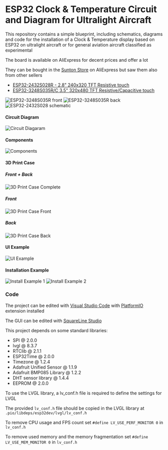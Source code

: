 # ESP32 Clock & Temperature Circuit and Diagram for Ultralight Aircraft

This repository contains a simple blueprint, including schematics, diagrams and code for the installation of a Clock & Temperature display based on ESP32 on ultralight aircraft or for general aviation aircraft classified as experimental

The board is available on AliExpress for decent prices and offer a lot

They can be bought in the [Sunton Store](https://www.aliexpress.com/store/1100192306) on AliExpress but saw them also from other sellers

- [ESP32-2432S028R - 2.8" 240x320 TFT Resistive touch](https://www.aliexpress.com/item/1005004502250619.html)
- [ESP32-3248S035R/C 3.5" 320x480 TFT Resistive/Capacitive touch](https://www.aliexpress.com/item/1005004632953455.html)

![ESP32-3248S035R front](assets/images/esp32-3248S035-front.png)
![ESP32-3248S035R back](assets/images/esp32-3248S035-back.png)
![ESP32-2432S028 schematic](assets/images/esp32_2432s028_i2c.jpg)

#### Circuit Diagram

![Circuit Diagaram](assets/images/Berna_Fly_Clock_Thermometer_Schematic.png)

#### Components
![Components](assets/images/Berna_Fly_Clock_Thermometer_bb.png)

#### 3D Print Case
##### Front + Back
![3D Print Case Complete](assets/images/Berna_Fly_Clock_Thermometer_3D_Case_All.png)
##### Front
![3D Print Case Front](assets/images/Berna_Fly_Clock_Thermometer_3D_Case_Front.png)
##### Back
![3D Print Case Back](assets/images/Berna_Fly_Clock_Thermometer_3D_Case_Back.png)

#### UI Example
![UI Example](assets/images/Berna_Fly_Clock_Thermometer_UI.png)

#### Installation Example
![Install Example 1](assets/images/final_installation1.jpg)
![Install Example 2](assets/images/final_installation2.jpg)

### Code

The project can be edited with [Visual Studio Code](https://code.visualstudio.com) with [PlatformIO](https://platformio.org) extension installed

The GUI can be edited with [SquareLine Studio](https://squareline.io)

This project depends on some standard libraries:
- SPI @ 2.0.0
- lvgl @ 8.3.7
- RTClib @ 2.1.1
- ESP32Time @ 2.0.0
- Timezone @ 1.2.4
- Adafruit Unified Sensor @ 1.1.9
- Adafruit BMP085 Library @ 1.2.2
- DHT sensor library @ 1.4.4
- EEPROM @ 2.0.0

To use the LVGL library, a lv_conf.h file is required to define the settings for LVGL

The provided ```lv_conf.h``` file should be copied in the LVGL library at ```.pio/libdeps/esp32dev/lvgl/lv_conf.h```


To remove CPU usage and FPS count set ```#define LV_USE_PERF_MONITOR 0``` in  ```lv_conf.h```

To remove used memory and the memory fragmentation set ```#define LV_USE_MEM_MONITOR 0``` in  ```lv_conf.h```
